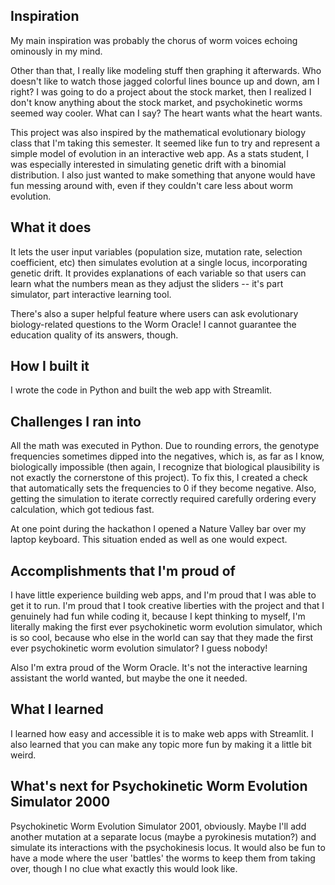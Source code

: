 ## Inspiration
My main inspiration was probably the chorus of worm voices echoing ominously in my mind.

Other than that, I really like modeling stuff then graphing it afterwards. Who doesn't like to watch those jagged colorful lines bounce up and down, am I right? I was going to do a project about the stock market, then I realized I don't know anything about the stock market, and psychokinetic worms seemed way cooler. What can I say? The heart wants what the heart wants.

This project was also inspired by the mathematical evolutionary biology class that I'm taking this semester. It seemed like fun to try and represent a simple model of evolution in an interactive web app. As a stats student, I was especially interested in simulating genetic drift with a binomial distribution. I also just wanted to make something that anyone would have fun messing around with, even if they couldn't care less about worm evolution.

## What it does
It lets the user input variables (population size, mutation rate, selection coefficient, etc) then simulates evolution at a single locus, incorporating genetic drift. It provides explanations of each variable so that users can learn what the numbers mean as they adjust the sliders -- it's part simulator, part interactive learning tool. 

There's also a super helpful feature where users can ask evolutionary biology-related questions to the Worm Oracle! I cannot guarantee the education quality of its answers, though.

## How I built it
I wrote the code in Python and built the web app with Streamlit. 

## Challenges I ran into
All the math was executed in Python. Due to rounding errors, the genotype frequencies sometimes dipped into the negatives, which is, as far as I know, biologically impossible (then again, I recognize that biological plausibility is not exactly the cornerstone of this project). To fix this, I created a check that automatically sets the frequencies to 0 if they become negative. Also, getting the simulation to iterate correctly required carefully ordering every calculation, which got tedious fast.

At one point during the hackathon I opened a Nature Valley bar over my laptop keyboard. This situation ended as well as one would expect.

## Accomplishments that I'm proud of
I have little experience building web apps, and I'm proud that I was able to get it to run. I'm proud that I took creative liberties with the project and that I genuinely had fun while coding it, because I kept thinking to myself, I'm literally making the first ever psychokinetic worm evolution simulator, which is so cool, because who else in the world can say that they made the first ever psychokinetic worm evolution simulator? I guess nobody!

Also I'm extra proud of the Worm Oracle. It's not the interactive learning assistant the world wanted, but maybe the one it needed. 

## What I learned
I learned how easy and accessible it is to make web apps with Streamlit. I also learned that you can make any topic more fun by making it a little bit weird.  

## What's next for Psychokinetic Worm Evolution Simulator 2000
Psychokinetic Worm Evolution Simulator 2001, obviously. Maybe I'll add another mutation at a separate locus (maybe a pyrokinesis mutation?) and simulate its interactions with the psychokinesis locus. It would also be fun to have a mode where the user 'battles' the worms to keep them from taking over, though I no clue what exactly this would look like.
